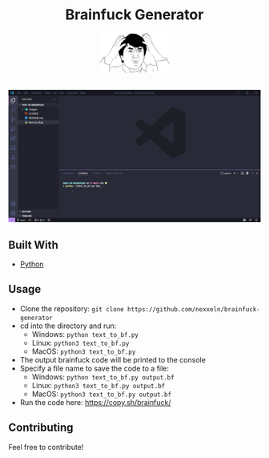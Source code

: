 <h1 align="center">Brainfuck Generator</h1>

<div align="center">
<img src="https://github.com/nexxeln/brainfuck-generator/blob/main/images/brainfuck.png?raw=true" width="140" height="80" />
</div>
<br />

![demo](https://raw.githubusercontent.com/nexxeln/brainfuck-generator/main/images/demo.gif)

## Built With

- [Python](https://www.python.org/)

## Usage

- Clone the repository: `git clone https://github.com/nexxeln/brainfuck-generator`
- cd into the directory and run:
  - Windows: `python text_to_bf.py`
  - Linux: `python3 text_to_bf.py`
  - MacOS: `python3 text_to_bf.py`
- The output brainfuck code will be printed to the console
- Specify a file name to save the code to a file:
  - Windows: `python text_to_bf.py output.bf`
  - Linux: `python3 text_to_bf.py output.bf`
  - MacOS: `python3 text_to_bf.py output.bf`
- Run the code here: <https://copy.sh/brainfuck/>

## Contributing

Feel free to contribute!

